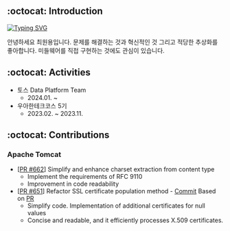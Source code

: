 ## :octocat: Introduction
<span>
<div>
<a href="https://git.io/typing-svg">
  <img src="https://readme-typing-svg.demolab.com?font=Fira+Code&duration=4000&pause=300&color=58A6FF&background=FFFFFF00&random=false&width=435&lines=Stockdale+Paradox;Data+Engineer" alt="Typing SVG" />
</a>

안녕하세요 최원용입니다. 문제를 해결하는 것과 혁신적인 것 그리고 적당한 추상화를 좋아합니다. 미들웨어를 직접 구현하는 것에도 관심이 있습니다.
</span>

## :octocat: Activities
* 토스 Data Platform Team
  * 2024.01. ~
* 우아한테크코스 5기
  * 2023.02. ~ 2023.11.

## :octocat: Contributions
### Apache Tomcat
* [[PR #662](https://github.com/apache/tomcat/pull/662)] Simplify and enhance charset extraction from content type
  * Implement the requirements of RFC 9110
  * Improvement in code readability
* [[PR #651](https://github.com/apache/tomcat/pull/651)] Refactor SSL certificate population method - [Commit](https://github.com/apache/tomcat/commit/f650ea788df8067baa4267ac4df806ba1bff1853) Based on [PR](https://github.com/apache/tomcat/pull/651)
  * Simplify code. Implementation of additional certificates for null values
  * Concise and readable, and it efficiently processes X.509 certificates.
